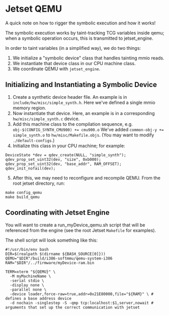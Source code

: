 # Jetset QEMU

A quick note on how to rigger the symbolic execution and how it works!

The symbolic execution works by taint-tracking TCG variables inside qemu; 
when a symbolic operation occurs, this is transmitted to jetset_engine.

In order to taint variables (in a simplified way), we do two things:

1. We initialize a "symbolic device" class that handles tainting mmio reads.
2. We instantiate that device class in our CPU machine class.
3. We coordinate QEMU with `jetset_engine`.

## Initializing and Instantiating a Symbolic Device

1. Create a synthetic device header file. An example is in `include/hw/misc/simple_synth.h`. Here we've defined a single mmio memory region.
2. Now instantiate that device. Here, an example is in a corresponding `hw/misc/simple_synth.c` device.
3. Add this machine class to the compilation sequence, e.g. `obj-$(CONFIG_SYNTH_CMU900) += cmu900.o` We've added `common-obj-y += simple_synth.o` to `hw/misc/Makefile.objs`.  (You may want to modify `./default-configs`.)
4. Initialize this class in your CPU machine; for example:

```
DeviceState *dev = qdev_create(NULL, "simple_synth");
qdev_prop_set_uint32(dev, "size", 0xb000);
qdev_prop_set_uint32(dev, "base_addr", RAM_OFFSET);
qdev_init_nofail(dev);
```

5. After this, we may need to reconfigure and recompile QEMU. From the root jetset directory, run:

```
make config_qemu
make build_qemu
```

## Coordinating with Jetset Engine

You will want to create a run_myDevice_qemu.sh script that will be referenced from the engine (see the root Jetset `Makefile` for examples).

The shell script will look something like this:

```
#!/usr/bin/env bash
DIR=$(realpath $(dirname ${BASH_SOURCE[0]}))
QEMU="$DIR"/build/i386-softmmu/qemu-system-i386
RAM="$DIR"/../firmware/myDevice-ram.bin

TERM=xterm "${QEMU}" \
  -M myMachineName \
  -serial stdio \
  -display none \
  -parallel none \
  -device loader,force-raw=true,addr=0x21E80000,file="${RAM}" \ # defines a base address device
  -d nochain -singlestep -S -qmp tcp:localhost:$1,server,nowait # arguments that set up the correct communication with jetset
```
